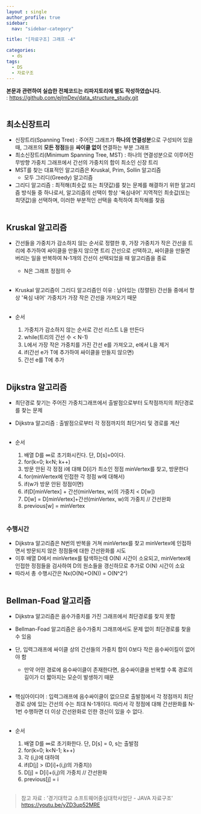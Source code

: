 ```yaml
---
layout : single
author_profile: true
sidebar: 
  nav: "sidebar-category"

title: "[자료구조] 그래프 -4"

categories:
  - ds
tags:
  - DS
  - 자료구조
---
```


**본문과 관련하여 실습한 전체코드는 리파지토리에 별도 작성하였습니다.**<br>
: https://github.com/ejImDev/data_structure_study.git<br><br>

## 최소신장트리
- 신장트리(Spanning Tree) : 주어진 그래프가 **하나의 연결성분**으로 구성되어 있을 때, 그래프의 **모든 정점**들을 **싸이클 없이** 연결하는 부분 그래프<br>
- 최소신장트리(Minimum Spanning Tree, MST) : 하나의 연결성분으로 이루어진 무방향 가중치 그래프에서 간선의 가중치의 합이 최소인 신장 트리<br>
- MST를 찾는 대표적인 알고리즘은 Kruskal, Prim, Sollin 알고리즘<br>
	- 모두 그리디(Greedy) 알고리즘<br>
- 그리디 알고리즘 : 최적해(최솟값 또는 최댓값)를 찾는 문제를 해결하기 위한 알고리즘 방식들 중 하나로서, 알고리즘의 선택이 항상 '욕심내어' 지역적인 최솟값(또는 최댓값)을 선택하며, 이러한 부분적인 선택을 축적하여 최적해를 찾음<br><br>

## Kruskal 알고리즘
- 간선들을 가중치가 감소하지 않는 순서로 정렬한 후, 가장 가중치가 작은 간선을 트리에 추가하여 싸이클을 만들지 않으면 트리 간선으로 선택하고, 싸이클을 만들면 버리는 일을 반복하여 N-1개의 간선이 선택되었을 때 알고리즘을 종료<br>
	- N은 그래프 정점의 수<br><br>

- Kruskal 알고리즘이 그리디 알고리즘인 이유 : 남아있는 (정렬된) 간선들 중에서 항상 '욕심 내어' 가중치가 가장 작은 간선을 가져오기 때문<br><br>

- 순서<br>
	1. 가중치가 감소하지 않는 순서로 간선 리스트 L을 만든다<br>
	2. while(트리의 간선 수 < N-1)<br>
	3. L에서 가장 작은 가중치를 가진 간선 e를 가져오고, e에서 L을 제거<br>
	4. if(간선 e가 T에 추가하여 싸이클을 만들지 않으면)<br>
	5. 간선 e를 T에 추가 <br><br>

## Dijkstra 알고리즘
- 최단경로 찾기는 주어진 가중치그래프에서 출발점으로부터 도착점까지의 최단경로를 찾는 문제<br>
- Dijkstra 알고리즘 : 출발점으로부터 각 정점까지의 최단거리 및 경로를 계산<br><br>

- 순서<br>
	1. 배열 D를 ∞로 초기화시킨다. 단, D[s]=0이다.<br>
	2. for(k=0; k<N; k++)<br>
	3. 방문 안된 각 정점 i에 대해 D[i]가 최소인 정점 minVertex를 찾고, 방문한다<br>
	4. for(minVertex에 인접한 각 정점 w에 대해서)<br>
	5. if(w가 방문 안된 정점이면)<br>
	6. if(D[minVertex] + 간선(minVertex, w)의 가중치 < D[w])<br>
	7. D[w] = D[minVertex]+간선(minVertex, w)의 가중치 // 간선완화<br>
	8. previous[w] = minVertex<br><br>

 ### 수행시간
- Dijkstra 알고리즘은 N번의 반복을 거쳐 minVertex를 찾고 minVertex에 인접하면서 방문되지 않은 정점들에 대한 간선완화를 시도<br>
- 이후 배열 D에서 minVertex를 탐색하는데 O(N) 시간이 소요되고, minVertex에 인접한 정점들을 검사하여 D의 원소들을 갱신하므로 추가로 O(N) 시간이 소요<br>
- 따라서 총 수행시간은 Nx(O(N)+O(N)) = O(N^2^)<br><br>

## Bellman-Foad 알고리즘
- Dijkstra 알고리즘은 음수가중치를 가진 그래프에서 최단경로를 찾지 못함<br>
- Bellman-Foad 알고리즘은 음수가중치 그래프에서도 문제 없이 최단경로를 찾을 수 있음<br>
- 단, 입력그래프에 싸이클 상의 간선들의 가중치 합이 0보다 작은 음수싸이킬이 없어야 함<br>
	- 만약 어떤 경로에 음수싸이클이 존재한다면, 음수싸이클을 반복할 수록 경로의 길이가 더 짧아지는 모순이 발생하기 때문<br><br>

- 핵심아이디어 : 입력그래프에 음수싸이클이 없으므로 출발점에서 각 정점까지 최단경로 상에 있는 간선의 수는 최대 N-1개이다. 따라서 각 정점에 대해 간선완화를 N-1번 수행하면 더 이상 간선완화로 인한 갱신이 있을 수 없다.<br><br>

- 순서
	1. 배열 D를 ∞로 초기화한다. 단, D[s] = 0, s는 출발점<br>
	2. for(k=0; k<N-1; k++)<br>
	3. 각 (i,j)에 대하여<br>
	4. if(D[j] > (D[i]+(i,j)의 가중치))<br>
	5. D[j] = D[i]+(i,j)의 가중치 // 간선완화<br>
	6. previous[j] = i<br><br>


> 참고 자료 : '경기대학교 소프트웨어중심대학사업단 - JAVA 자료구조' https://youtu.be/yZD3up52MRE
